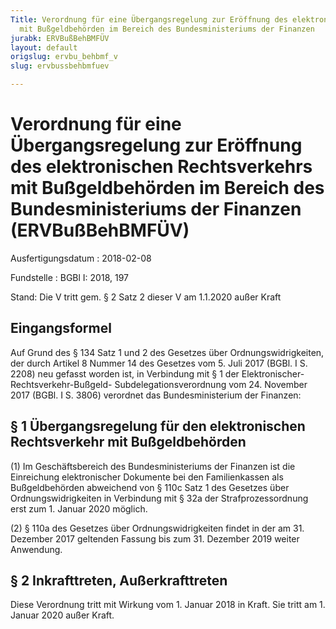 ```yaml
---
Title: Verordnung für eine Übergangsregelung zur Eröffnung des elektronischen Rechtsverkehrs
  mit Bußgeldbehörden im Bereich des Bundesministeriums der Finanzen
jurabk: ERVBußBehBMFÜV
layout: default
origslug: ervbu_behbmf_v
slug: ervbussbehbmfuev

---
```


# Verordnung für eine Übergangsregelung zur Eröffnung des elektronischen Rechtsverkehrs mit Bußgeldbehörden im Bereich des Bundesministeriums der Finanzen (ERVBußBehBMFÜV)

Ausfertigungsdatum
:   2018-02-08

Fundstelle
:   BGBl I: 2018, 197

Stand: Die V tritt gem. § 2 Satz 2 dieser V am 1.1.2020 außer Kraft

## Eingangsformel

Auf Grund des § 134 Satz 1 und 2 des Gesetzes über
Ordnungswidrigkeiten, der durch Artikel 8 Nummer 14 des Gesetzes vom
5\. Juli 2017 (BGBl. I S. 2208) neu gefasst worden ist, in Verbindung
mit § 1 der Elektronischer-Rechtsverkehr-Bußgeld-
Subdelegationsverordnung vom 24. November 2017 (BGBl. I S. 3806)
verordnet das Bundesministerium der Finanzen:


## § 1 Übergangsregelung für den elektronischen Rechtsverkehr mit Bußgeldbehörden

(1) Im Geschäftsbereich des Bundesministeriums der Finanzen ist die
Einreichung elektronischer Dokumente bei den Familienkassen als
Bußgeldbehörden abweichend von § 110c Satz 1 des Gesetzes über
Ordnungswidrigkeiten in Verbindung mit § 32a der Strafprozessordnung
erst zum 1. Januar 2020 möglich.

(2) § 110a des Gesetzes über Ordnungswidrigkeiten findet in der am 31.
Dezember 2017 geltenden Fassung bis zum 31. Dezember 2019 weiter
Anwendung.


## § 2 Inkrafttreten, Außerkrafttreten

Diese Verordnung tritt mit Wirkung vom 1. Januar 2018 in Kraft. Sie
tritt am 1. Januar 2020 außer Kraft.

